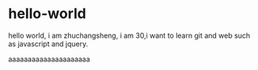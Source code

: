 # hello-world


hello world, i am zhuchangsheng, i am 30,i want to learn git and web such as javascript and jquery.

aaaaaaaaaaaaaaaaaaaaa
